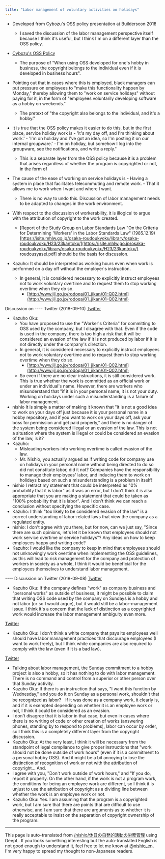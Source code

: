 ```yaml
---
title: "Labor management of voluntary activities on holidays"
---
```


- Developed from Cybozu's OSS policy presentation at Builderscon 2018
    - I saved the discussion of the labor management perspective itself because I think it's useful, but I think I'm on a different layer than the OSS policy.

- [Cybozu's OSS Policy](https://blog.cybozu.io/entry/oss-policy)
    - The purpose of "When using OSS developed for one's hobby in business, the copyright belongs to the individual even if it is developed in business hours".
- Pointing out that in cases where this is employed, black managers can put pressure on employees to "make this functionality happen by Monday," thereby allowing them to "work on service holidays" without paying for it, in the form of "employees voluntarily developing software as a hobby on weekends."
    - The pretext of "the copyright also belongs to the individual, and it's a hobby."
- It is true that the OSS policy makes it easier to do this, but in the first place, service holiday work is
        - 'It's my day off, and I'm thinking about work.'
        - 'I'm on holiday and I've got an idea, so I'm posting it on our internal groupware.'
        - I'm on holiday, but somehow I log into the groupware, see the notifications, and write a reply."
    - This is a separate layer from the OSS policy because it is a problem that arises regardless of whether the program is copyrighted or not, in the form of
- The cause of the ease of working on service holidays is
        - Having a system in place that facilitates telecommuting and remote work.
        - That it allows me to work when I want and where I want.
    - There is no way to undo this. Discussion of labor management needs to be adapted to changes in the work environment.
- With respect to the discussion of workerability, it is illogical to argue with the attribution of copyright to the work created.
    - [Report of the Study Group on Labor Standards Law "On the Criteria for Determining 'Workers' in the Labor Standards Law" (1985.12.19) [https://jsite.mhlw.go.jp/osaka-roudoukyoku/library/osaka-roudoukyoku/H23/23kantoku/](https://jsite.mhlw.go.jp/osaka-roudoukyoku/library/osaka-roudoukyoku/H23/23kantoku/) roudousyasei.pdf] should be the basis for discussion.
- Kazuho: It should be interpreted as working hours even when work is performed on a day off without the employer's instruction.
    - In general, it is considered necessary to explicitly instruct employees not to work voluntary overtime and to request them to stop working overtime when they do so.
        - [http://www.jil.go.jp/rodoqa/01_jikan/01-Q02.html](http://www.jil.go.jp/rodoqa/01_jikan/01-Q02.html)


Discussion on ---- Twitter (2018-09-10)
[Twitter](https://twitter.com/nishio/status/1039373746178408448)
- Kazuho Oku:
    - You have proposed to use the "Worker's Criteria" for committing to OSS used by the company, but I disagree with that. Even if the code is used in the company, there is too high a risk that it will be considered an evasion of the law if it is not produced by labor if it is not directly under the company's direction.
    - In general, it is considered necessary to explicitly instruct employees not to work voluntary overtime and to request them to stop working overtime when they do so.
        - [http://www.jil.go.jp/rodoqa/01_jikan/01-Q02.html](http://www.jil.go.jp/rodoqa/01_jikan/01-Q02.html)
    - So even if there are no clear instructions, it is still considered work. This is true whether the work is committed as an official work or under an individual's name. However, there are workers who misunderstand that "if it is in your personal name, it is not your duty. Working on holidays under such a misunderstanding is a failure of labor management.
- nishio It is simply a matter of making it known that "it is not a good idea to work on your days off just because it is your personal name in a hobby repository, and if you want to work on your days off, ask your boss for permission and get paid properly," and there is no danger of the system being considered illegal or an evasion of the law. This is not a situation where the system is illegal or could be considered an evasion of the law, is it?
- Kazuho:
    - Misleading workers into working overtime is called evasion of the law.
    - Mr. Nishio, you actually argued as if writing code for company use on holidays in your personal name without being directed to do so did not constitute labor, did it not? Companies have the responsibility to manage their employees' labor, and inducing them to work on holidays based on such a misunderstanding is a problem in itself!
- nishio I retract my statement that could be interpreted as "0% probability that it is labor" as it was an error, but I don't think it is also appropriate that you are making a statement that could be taken as "100% probability that it is labor". And I don't think we can reach a conclusion without specifying the specific case.
- Kazuho: I think "too likely to be considered evasion of the law" is a correct understanding of labor-related laws that view the company as a regulated entity.
- nishio: I don't agree with you there, but for now, can we just say, "Since there are such opinions, let's let it be known that employees should not work service overtime or service holidays"? Any ideas on how to keep employees happy and writing code?
- Kazuho: I would like the company to keep in mind that employees should not unknowingly work overtime when implementing the OSS guidelines, as this will lead to risk management for the company and protection of workers in society as a whole, I think it would be beneficial for the employees themselves to understand labor management.

---- Discussion on Twitter (2018-09-08)
[Twitter](https://twitter.com/kazuho/status/1038311579844898816)
- Kazuho Oku: If the company defines "work" as company business and "personal works" as outside of business, it might be possible to claim that writing OSS code used by the company on Sundays is a hobby and not labor (or so I would argue), but it would still be a labor-management issue. I think it's a concern that the lack of distinction as a copyrighted work would increase the labor management ambiguity even more.

[Twitter](https://twitter.com/kazuho/status/1038315661577994240)
- Kazuho Oku: I don't think a white company that pays its employees well should have labor management practices that discourage employees (I want to work freely), but I think white companies are also required to comply with the law (even if it is a bad law).

[Twitter](https://twitter.com/nishio/status/1038307892254789634)
- Talking about labor management, the Sunday commitment to a hobby project is also a hobby, so it has nothing to do with labor management. There is no command and control from a superior or other person over that Sunday activity.
- Kazuho Oku: If there is an instruction that says, "I want this function by Wednesday," and you do it on Sunday as a personal work, shouldn't that be recognized as labor?　If it was done as a company work, it clearly is, and if it is exempted depending on whether it is an employee work or not, I think it could be considered as an evasion.
- I don't disagree that it is labor in that case, but even in cases where there is no writing of code or other creation of works (answering phones, standing by to respond to problems), labor can occur by order, so I think this is a completely different layer from the copyright discussion.
- Kazuho Oku: At the very least, I think it will be necessary from the standpoint of legal compliance to give proper instructions that "work should not be done outside of work hours" (even if it is a commitment to a personal hobby OSS). And it might be a bit annoying to lose the distinction of recognition of work or not with the attribution of copyright... And.
- I agree with you, "Don't work outside of work hours," and "If you do, report it properly. On the other hand, if the work is not a program work, the conditions for being an employee work are different, so I think it is unjust to use the attribution of copyright as a dividing line between whether the work is an employee work or not.
- Kazuho Oku: Yes. I am assuming that the program is a copyrighted work, but I am sure that there are points that are difficult to use otherwise, and I am sure that there are arguments as to whether it is really acceptable to insist on the separation of copyright ownership of the program.

---
This page is auto-translated from [/nishio/休日の自発的活動の労務管理](https://scrapbox.io/nishio/休日の自発的活動の労務管理) using DeepL. If you looks something interesting but the auto-translated English is not good enough to understand it, feel free to let me know at [@nishio_en](https://twitter.com/nishio_en). I'm very happy to spread my thought to non-Japanese readers.